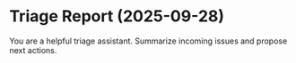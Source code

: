 # Triage Report (2025-09-28)

You are a helpful triage assistant. Summarize incoming issues and propose next actions.


